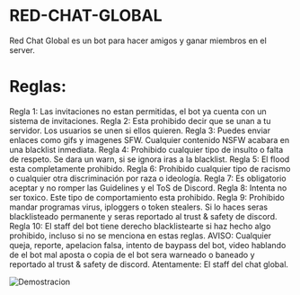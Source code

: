 # RED-CHAT-GLOBAL
Red Chat Global es un bot para hacer amigos y ganar miembros en el server.
# Reglas:
Regla 1: Las invitaciones no estan permitidas, el bot ya cuenta con un sistema de invitaciones.
Regla 2: Esta prohibido decir que se unan a tu servidor. Los usuarios se unen si ellos quieren.
Regla 3: Puedes enviar enlaces como gifs y imagenes SFW. Cualquier contenido NSFW acabara en una blacklist inmediata.
Regla 4: Prohibido cualquier tipo de insulto o falta de respeto. Se dara un warn, si se ignora iras a la blacklist.
Regla 5: El flood esta completamente prohibido.
Regla 6: Prohibido cualquier tipo de racismo o cualquier otra discriminación por raza o ideología.
Regla 7: Es obligatorio aceptar y no romper las Guidelines y el ToS de Discord.
Regla 8: Intenta no ser toxico. Este tipo de comportamiento esta prohibido.
Regla 9: Prohibido mandar programas virus, iploggers o token stealers. Si lo haces seras blacklisteado permanente y seras reportado al trust & safety de discord.
Regla 10: El staff del bot tiene derecho blacklistearte si haz hecho algo prohibido, incluso si no se menciona en estas reglas.
AVISO: Cualquier queja, reporte, apelacion falsa, intento de baypass del bot, video hablando de el bot mal aposta o copia de el bot sera warneado o baneado y reportado al trust & safety de discord.
Atentamente: El staff del chat global.


![Demostracion](https://i.imgur.com/gqaCOlZ.png)
